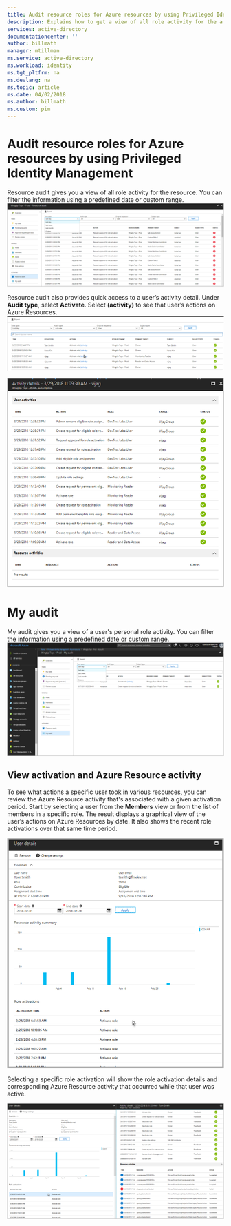 ```yaml
---
title: Audit resource roles for Azure resources by using Privileged Identity Management| Microsoft Docs
description: Explains how to get a view of all role activity for the a given resource.
services: active-directory
documentationcenter: ''
author: billmath
manager: mtillman
ms.service: active-directory
ms.workload: identity
ms.tgt_pltfrm: na
ms.devlang: na
ms.topic: article
ms.date: 04/02/2018
ms.author: billmath
ms.custom: pim
---
```


# Audit resource roles for Azure resources by using Privileged Identity Management 

Resource audit gives you a view of all role activity for the resource. You can filter the information using a predefined date or custom range.
![Filter information](media/azure-pim-resource-rbac/rbac-resource-audit.png)

Resource audit also provides quick access to a user’s activity detail. Under **Audit type**, select **Activate**. Select **(activity)** to see that user’s actions on Azure Resources.
![Activity detail](media/azure-pim-resource-rbac/rbac-audit-activity.png)

![More activity detail](media/azure-pim-resource-rbac/rbac-audit-activity-details.png)

# My audit

My audit gives you a view of a user's personal role activity. You can filter the information using a predefined date or custom range.
![Personal role activity](media/azure-pim-resource-rbac/my-audit-time.png)

## View activation and Azure Resource activity

To see what actions a specific user took in various resources, you can review the Azure Resource activity that's associated with a given activation period. Start by selecting a user from the **Members** view or from the list of members in a specific role. The result displays a graphical view of the user’s actions on Azure Resources by date. It also shows the recent role activations over that same time period.

![User details](media/azure-pim-resource-rbac/rbac-user-details.png)

Selecting a specific role activation will show the role activation details and corresponding Azure Resource activity that occurred while that user was active.

![Select role activation](media/azure-pim-resource-rbac/rbac-user-resource-activity.png)

